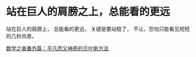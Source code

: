 # 站在巨人的肩膀之上，总能看的更远

站在巨人的肩膀上， 总能看的更远， 关键是要站稳了， 不让，恐怕只能看见短短的几秒风景。

[数学之美番外篇：平凡而又神奇的贝叶斯方法](http://mindhacks.cn/2008/09/21/the-magical-bayesian-method/)
